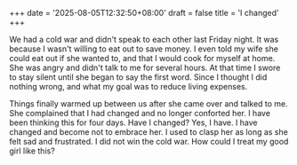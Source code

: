 +++
date = '2025-08-05T12:32:50+08:00'
draft = false
title = 'I changed'
+++

We had a cold war and didn't speak to each other last Friday night. It was because I wasn't willing to eat out to save money. I even told my wife she could eat out if she wanted to, and that I would cook for myself at home. She was angry and didn't talk to me for several hours. At that time I swore to stay silent until she began to say the first word. Since I thought I did nothing wrong, and what my goal was to reduce living expenses.

Things finally warmed up between us after she came over and talked to me. She complained that I had changed and no longer conforted her. I have been thinking this for four days. Have I changed? Yes, I have. I have changed and become not to embrace her. I used to clasp her as long as she felt sad and frustrated. I did not win the cold war. How could I treat my good girl like this?